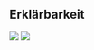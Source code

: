 ## Erklärbarkeit
![](https://asset.cml.dev/aed86252ac6a1dbfc78c4df5876b828de02c0991?cml=png)
![](https://asset.cml.dev/033439b12791e21717302e477b87107e401b8eb6?cml=png)
